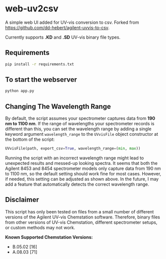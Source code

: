 # web-uv2csv
A simple web UI added for UV-vis conversion to csv. Forked from https://github.com/dd-hebert/agilent-uvvis-to-csv.

Currently supports **.KD** and **.SD** UV-vis binary file types.

## Requirements
```sh
pip install -r requirements.txt
```
## To start the webserver
```sh
python app.py
```

## Changing The Wavelength Range
By default, the script assumes your spectrometer captures data from **190 nm to 1100 nm**. If the range of wavelengths your spectrometer records is different than this, you can set the wavelength range by adding a single keyword argument ``wavelength_range`` to the ``UVvisFile`` object constructor at the bottom of the script:

```python
UVvisFile(path, export_csv=True, wavelength_range=(min, max))
```
Running the script with an incorrect wavelength range might lead to unexpected results and messed-up looking spectra. It seems that both the Agilent 8453 and 8454 spectrometer models only capture data from 190 nm to 1100 nm, so the default setting should work fine for most cases. However, if needed, this setting can be adjusted as shown above. In the future, I may add a feature that automatically detects the correct wavelength range.

## Disclaimer
This script has only been tested on files from a small number of different versions of the Agilent UV-vis Chemstation software. Therefore, binary files from other versions of UV-vis Chemstation, different spectrometer setups, or custom methods may not work.

**Known Supported Chemstation Versions:**
- B.05.02 [16]
- A.08.03 [71]

